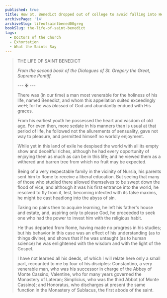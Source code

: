 ```yaml
---
published: true
title: How St. Benedict dropped out of college to avoid falling into Hell
archivePage: '14'
archiveSlug: lifeofsaintbened00greg
bookSlug: the-life-of-saint-benedict
tags:
  - Doctors of the Church
  - Exhortation
  - What the Saints Say
---
```


> THE LIFE OF SAINT BENEDICT
> 
> *From the second book of the Dialogues of St. Gregory the Great, Supreme Pontiff.*
> 
> --- ✠ ---
> 
> There was (in our time) a man most venerable for the holiness of his life, named Benedict, and whom this appellation suited exceedingly weH; for he was *blessed* of God and abundantly endued with His graces.
>
> From his earliest youth he possessed the heart and wisdom of old age. For even then, more sedate in his manners than is usual at that period of life, he followed not the allurements of sensuality, gave not way to pleasure, and permitted himself no worldly enjoyment.
>
> While yet in this land of exile he despised the world with all its empty show and deceitful riches, although he had every opportunity of enjoying them as much as can be in this life; and he viewed them as a withered and barren tree from which no fruit may be expected.
>
> Being of a very respectable family in the vicinity of Nursia, his parents sent him to Rome to receive a liberal education. But seeing that many of those who studied there allowed themselves to be swept down the flood of vice, and although it was his first entrance into the world, he resolved to fly from it, lest, becoming infected with its false maxims, he might be cast headlong into the abyss of sin.
>
> Taking no pains then to acquire learning, he left his father's house and estate, and, aspiring only to please God, he proceeded to seek one who had the power to invest him with the religious habit.
> 
> He thus departed from Rome, having made no progress in his studies; but his behavior in this case was an effect of his understanding (as to things divine), and shows that if he was untaught (as to human science) he was enlightened with the wisdom and with the light of the Gospel.
>
> I have not learned all his deeds, of which I will relate here only a small part, recounted to me by four of his disciples: Constantino, a very venerable man, who was his successor in charge of the Abbey of Monte Cassino; Valentine, who for many years governed the Monastery of Lateran; Simplicius, who was the third Abbot (of Monte Cassino); and Honoratus, who discharges at present the same function in the Monastery of Sublacus, the first abode of the saint.
